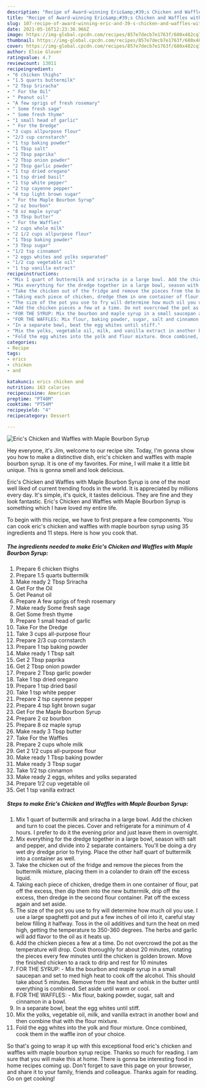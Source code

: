 ```yaml
---
description: "Recipe of Award-winning Eric&amp;#39;s Chicken and Waffles with Maple Bourbon Syrup"
title: "Recipe of Award-winning Eric&amp;#39;s Chicken and Waffles with Maple Bourbon Syrup"
slug: 107-recipe-of-award-winning-eric-and-39-s-chicken-and-waffles-with-maple-bourbon-syrup
date: 2021-05-16T12:23:36.966Z
image: https://img-global.cpcdn.com/recipes/857e7decb7e1763f/680x482cq70/erics-chicken-and-waffles-with-maple-bourbon-syrup-recipe-main-photo.jpg
thumbnail: https://img-global.cpcdn.com/recipes/857e7decb7e1763f/680x482cq70/erics-chicken-and-waffles-with-maple-bourbon-syrup-recipe-main-photo.jpg
cover: https://img-global.cpcdn.com/recipes/857e7decb7e1763f/680x482cq70/erics-chicken-and-waffles-with-maple-bourbon-syrup-recipe-main-photo.jpg
author: Elsie Glover
ratingvalue: 4.7
reviewcount: 13011
recipeingredient:
- "6 chicken thighs"
- "1.5 quarts buttermilk"
- "2 Tbsp Sriracha"
- " For the Oil"
- " Peanut oil"
- "A few sprigs of fresh rosemary"
- " Some fresh sage"
- " Some fresh thyme"
- "1 small head of garlic"
- " For the Dredge"
- "3 cups allpurpose flour"
- "2/3 cup cornstarch"
- "1 tsp baking powder"
- "1 Tbsp salt"
- "2 Tbsp paprika"
- "2 Tbsp onion powder"
- "2 Tbsp garlic powder"
- "1 tsp dried oregano"
- "1 tsp dried basil"
- "1 tsp white pepper"
- "2 tsp cayenne pepper"
- "4 tsp light brown sugar"
- " For the Maple Bourbon Syrup"
- "2 oz bourbon"
- "8 oz maple syrup"
- "3 Tbsp butter"
- " For the Waffles"
- "2 cups whole milk"
- "2 1/2 cups allpurpose flour"
- "1 Tbsp baking powder"
- "3 Tbsp sugar"
- "1/2 tsp cinnamon"
- "2 eggs whites and yolks separated"
- "1/2 cup vegetable oil"
- "1 tsp vanilla extract"
recipeinstructions:
- "Mix 1 quart of buttermilk and sriracha in a large bowl. Add the chicken and turn to coat the pieces. Cover and refrigerate for a minimum of 4 hours. I prefer to do it the evening prior and just leave them in overnight."
- "Mix everything for the dredge together in a large bowl, season with salt and pepper, and divide into 2 separate containers. You&#39;ll be doing a dry wet dry dredge prior to frying. Place the other half quart of buttermilk into a container as well."
- "Take the chicken out of the fridge and remove the pieces from the buttermilk mixture, placing them in a colander to drain off the excess liquid."
- "Taking each piece of chicken, dredge them in one container of flour, pat off the excess, then dip them into the new buttermilk, drip off the excess, then dredge in the second flour container. Pat off the excess again and set aside."
- "The size of the pot you use to fry will determine how much oil you use. I use a large spaghetti pot and put a few inches of oil into it, careful stay below filling it halfway. Toss in the oil additives and turn the heat on med high, getting the temperature to 350-360 degrees. The herbs and garlic will add flavor to the oil as it heats up."
- "Add the chicken pieces a few at a time. Do not overcrowd the pot as the temperature will drop. Cook thoroughly for about 20 minutes, rotating the pieces every few minutes until the chicken is golden brown. Move the finished chicken to a rack to drip and rest for 10 minutes"
- "FOR THE SYRUP: Mix the bourbon and maple syrup in a small saucepan and set to med high heat to cook off the alcohol. This should take about 5 minutes. Remove from the heat and whisk in the butter until everything is combined. Set aside until warm or cool."
- "FOR THE WAFFLES: Mix flour, baking powder, sugar, salt and cinnamon in a bowl."
- "In a separate bowl, beat the egg whites until stiff."
- "Mix the yolks, vegetable oil, milk, and vanilla extract in another bowl and then combine that with the flour mixture."
- "Fold the egg whites into the yolk and flour mixture. Once combined, cook them in the waffle iron of your choice."
categories:
- Recipe
tags:
- erics
- chicken
- and

katakunci: erics chicken and 
nutrition: 163 calories
recipecuisine: American
preptime: "PT40M"
cooktime: "PT54M"
recipeyield: "4"
recipecategory: Dessert

---
```



![Eric&#39;s Chicken and Waffles with Maple Bourbon Syrup](https://img-global.cpcdn.com/recipes/857e7decb7e1763f/680x482cq70/erics-chicken-and-waffles-with-maple-bourbon-syrup-recipe-main-photo.jpg)

Hey everyone, it's Jim, welcome to our recipe site. Today, I'm gonna show you how to make a distinctive dish, eric&#39;s chicken and waffles with maple bourbon syrup. It is one of my favorites. For mine, I will make it a little bit unique. This is gonna smell and look delicious.

Eric&#39;s Chicken and Waffles with Maple Bourbon Syrup is one of the most well liked of current trending foods in the world. It is appreciated by millions every day. It's simple, it's quick, it tastes delicious. They are fine and they look fantastic. Eric&#39;s Chicken and Waffles with Maple Bourbon Syrup is something which I have loved my entire life.




To begin with this recipe, we have to first prepare a few components. You can cook eric&#39;s chicken and waffles with maple bourbon syrup using 35 ingredients and 11 steps. Here is how you cook that.

<!--inarticleads1-->

##### The ingredients needed to make Eric&#39;s Chicken and Waffles with Maple Bourbon Syrup:

1. Prepare 6 chicken thighs
1. Prepare 1.5 quarts buttermilk
1. Make ready 2 Tbsp Sriracha
1. Get  For the Oil
1. Get  Peanut oil
1. Prepare A few sprigs of fresh rosemary
1. Make ready  Some fresh sage
1. Get  Some fresh thyme
1. Prepare 1 small head of garlic
1. Take  For the Dredge
1. Take 3 cups all-purpose flour
1. Prepare 2/3 cup cornstarch
1. Prepare 1 tsp baking powder
1. Make ready 1 Tbsp salt
1. Get 2 Tbsp paprika
1. Get 2 Tbsp onion powder
1. Prepare 2 Tbsp garlic powder
1. Take 1 tsp dried oregano
1. Prepare 1 tsp dried basil
1. Take 1 tsp white pepper
1. Prepare 2 tsp cayenne pepper
1. Prepare 4 tsp light brown sugar
1. Get  For the Maple Bourbon Syrup
1. Prepare 2 oz bourbon
1. Prepare 8 oz maple syrup
1. Make ready 3 Tbsp butter
1. Take  For the Waffles
1. Prepare 2 cups whole milk
1. Get 2 1/2 cups all-purpose flour
1. Make ready 1 Tbsp baking powder
1. Make ready 3 Tbsp sugar
1. Take 1/2 tsp cinnamon
1. Make ready 2 eggs, whites and yolks separated
1. Prepare 1/2 cup vegetable oil
1. Get 1 tsp vanilla extract




<!--inarticleads2-->

##### Steps to make Eric&#39;s Chicken and Waffles with Maple Bourbon Syrup:

1. Mix 1 quart of buttermilk and sriracha in a large bowl. Add the chicken and turn to coat the pieces. Cover and refrigerate for a minimum of 4 hours. I prefer to do it the evening prior and just leave them in overnight.
1. Mix everything for the dredge together in a large bowl, season with salt and pepper, and divide into 2 separate containers. You&#39;ll be doing a dry wet dry dredge prior to frying. Place the other half quart of buttermilk into a container as well.
1. Take the chicken out of the fridge and remove the pieces from the buttermilk mixture, placing them in a colander to drain off the excess liquid.
1. Taking each piece of chicken, dredge them in one container of flour, pat off the excess, then dip them into the new buttermilk, drip off the excess, then dredge in the second flour container. Pat off the excess again and set aside.
1. The size of the pot you use to fry will determine how much oil you use. I use a large spaghetti pot and put a few inches of oil into it, careful stay below filling it halfway. Toss in the oil additives and turn the heat on med high, getting the temperature to 350-360 degrees. The herbs and garlic will add flavor to the oil as it heats up.
1. Add the chicken pieces a few at a time. Do not overcrowd the pot as the temperature will drop. Cook thoroughly for about 20 minutes, rotating the pieces every few minutes until the chicken is golden brown. Move the finished chicken to a rack to drip and rest for 10 minutes
1. FOR THE SYRUP: - Mix the bourbon and maple syrup in a small saucepan and set to med high heat to cook off the alcohol. This should take about 5 minutes. Remove from the heat and whisk in the butter until everything is combined. Set aside until warm or cool.
1. FOR THE WAFFLES: - Mix flour, baking powder, sugar, salt and cinnamon in a bowl.
1. In a separate bowl, beat the egg whites until stiff.
1. Mix the yolks, vegetable oil, milk, and vanilla extract in another bowl and then combine that with the flour mixture.
1. Fold the egg whites into the yolk and flour mixture. Once combined, cook them in the waffle iron of your choice.




So that's going to wrap it up with this exceptional food eric&#39;s chicken and waffles with maple bourbon syrup recipe. Thanks so much for reading. I am sure that you will make this at home. There is gonna be interesting food in home recipes coming up. Don't forget to save this page on your browser, and share it to your family, friends and colleague. Thanks again for reading. Go on get cooking!
